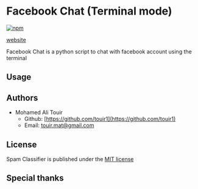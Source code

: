 # Facebook Chat (Terminal mode)
[![npm](https://img.shields.io/npm/l/date-2.svg?style=flat-square)]()

[website](https://touir1.github.io/Spam-Classifier-machine-learning-Gaussian-Naive-Bayes-/)

Facebook Chat is a python script to chat with facebook account using the terminal

## Usage ##

<!---
to use Spam Classifier module with a console you need to:
```
Usage: spam_detector.py [options]

Options:
  -h, --help            show this help message and exit
  -c FILE, --classifier=FILE
                        import classifier from file
  -v FILE, --vectorizer=FILE
                        import vectorizer from file
  -m MESSAGE, --message=MESSAGE
                        required: classify the message given
  -s SUBJECT, --subject=SUBJECT
                        required: classify the subject given
```

to use Spam Classifier as a web service you need to:

**-Start the web server**
```
Usage: web_service.py [options]

Options:
  -h, --help            show this help message and exit
  -c FILE, --classifier=FILE
                        import classifier from file
  -v FILE, --vectorizer=FILE
                        import vectorizer from file
  -p PORT, --port=PORT  port of the server
  -a ADRESS, --adress=ADRESS
                        adress of the server
```

**-call the web service**

```
http://[adress]:[port]/[subject]/[message]

adress: adress of the server
port: port of the server
subject: subject of the mail encoded in url format
message: message of the mail encoded in url format
```
-->
## Authors ##

* Mohamed Ali Touir
  * Github: [https://github.com/touir1](https://github.com/touir1)
  * Email: [touir.mat@gmail.com](mailto:touir.mat@gmail.com)

## License ##

Spam Classifier is published under the [MIT license](http://www.opensource.org/licenses/mit-license)

## Special thanks ##

<!---
csmining.org for providing the dataset used for training my model [csmining: Spam email datasets](http://csmining.org/index.php/spam-email-datasets-.html).
-->
